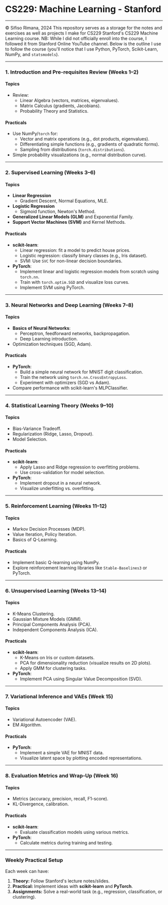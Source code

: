 # CS229: Machine Learning - Stanford
---
&copy; Sifiso Rimana, 2024
This repository serves as a storage for the notes and exercises as well as projects I make for CS229 Stanford's CS229 Machine Learning course. NB: While I did not officially enroll into the course, I followed it from Stanford Online YouTube channel. Below is the outline I use to follow the course (you'll notice that I use Python, PyTorch, Scikit-Learn, NumPy, and ```statsmodels```).


---

### **1. Introduction and Pre-requisites Review (Weeks 1–2)**

#### **Topics**
- Review:
  - Linear Algebra (vectors, matrices, eigenvalues).
  - Matrix Calculus (gradients, Jacobians).
  - Probability Theory and Statistics.

#### **Practicals**
- Use NumPy/`torch` for:
  - Vector and matrix operations (e.g., dot products, eigenvalues).
  - Differentiating simple functions (e.g., gradients of quadratic forms).
  - Sampling from distributions (`torch.distributions`).
- Simple probability visualizations (e.g., normal distribution curve).

---

### **2. Supervised Learning (Weeks 3–6)**

#### **Topics**
- **Linear Regression**
  - Gradient Descent, Normal Equations, MLE.
- **Logistic Regression**
  - Sigmoid function, Newton's Method.
- **Generalized Linear Models (GLM)** and Exponential Family.
- **Support Vector Machines (SVM)** and Kernel Methods.

#### **Practicals**
- **scikit-learn**:
  - Linear regression: fit a model to predict house prices.
  - Logistic regression: classify binary classes (e.g., Iris dataset).
  - SVM: Use `SVC` for non-linear decision boundaries.
- **PyTorch**:
  - Implement linear and logistic regression models from scratch using `torch.nn`.
  - Train with `torch.optim.SGD` and visualize loss curves.
  - Implement SVM using PyTorch.

---

### **3. Neural Networks and Deep Learning (Weeks 7–8)**

#### **Topics**
- **Basics of Neural Networks**:
  - Perceptron, feedforward networks, backpropagation.
  - Deep Learning introduction.
- Optimization techniques (SGD, Adam).

#### **Practicals**
- **PyTorch**:
  - Build a simple neural network for MNIST digit classification.
  - Train the network using `torch.nn.CrossEntropyLoss`.
  - Experiment with optimizers (SGD vs Adam).
- Compare performance with scikit-learn's MLPClassifier.

---

### **4. Statistical Learning Theory (Weeks 9–10)**

#### **Topics**
- Bias-Variance Tradeoff.
- Regularization (Ridge, Lasso, Dropout).
- Model Selection.

#### **Practicals**
- **scikit-learn**:
  - Apply Lasso and Ridge regression to overfitting problems.
  - Use cross-validation for model selection.
- **PyTorch**:
  - Implement dropout in a neural network.
  - Visualize underfitting vs. overfitting.

---

### **5. Reinforcement Learning (Weeks 11–12)**

#### **Topics**
- Markov Decision Processes (MDP).
- Value Iteration, Policy Iteration.
- Basics of Q-Learning.

#### **Practicals**
- Implement basic Q-learning using NumPy.
- Explore reinforcement learning libraries like `Stable-Baselines3` or PyTorch.

---

### **6. Unsupervised Learning (Weeks 13–14)**

#### **Topics**
- K-Means Clustering.
- Gaussian Mixture Models (GMM).
- Principal Components Analysis (PCA).
- Independent Components Analysis (ICA).

#### **Practicals**
- **scikit-learn**:
  - K-Means on Iris or custom datasets.
  - PCA for dimensionality reduction (visualize results on 2D plots).
  - Apply GMM for clustering tasks.
- **PyTorch**:
  - Implement PCA using Singular Value Decomposition (SVD).

---

### **7. Variational Inference and VAEs (Week 15)**

#### **Topics**
- Variational Autoencoder (VAE).
- EM Algorithm.

#### **Practicals**
- **PyTorch**:
  - Implement a simple VAE for MNIST data.
  - Visualize latent space by plotting encoded representations.

---

### **8. Evaluation Metrics and Wrap-Up (Week 16)**

#### **Topics**
- Metrics (accuracy, precision, recall, F1-score).
- KL-Divergence, calibration.

#### **Practicals**
- **scikit-learn**:
  - Evaluate classification models using various metrics.
- **PyTorch**:
  - Calculate metrics during training and testing.

---

### Weekly Practical Setup
Each week can have:
1. **Theory:** Follow Stanford's lecture notes/slides.
2. **Practical:** Implement ideas with **scikit-learn** and **PyTorch**.
3. **Assignments:** Solve a real-world task (e.g., regression, classification, or clustering).

